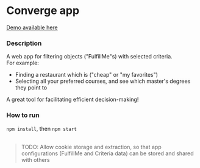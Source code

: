 # Converge app

[Demo available here](https://maoredman.github.io/converge-app)

### Description
A web app for filtering objects ("FulfillMe"s) with selected criteria.
<br>
For example:
 - Finding a restaurant which is ("cheap" or "my favorites")
 - Selecting all your preferred courses, and see which master's degrees they point to

A great tool for facilitating efficient decision-making!

### How to run
`npm install`, then `npm start`
<br>
<br>
>TODO:
>Allow cookie storage and extraction, so that app configurations (FulfillMe and Criteria data) can be stored and shared with others